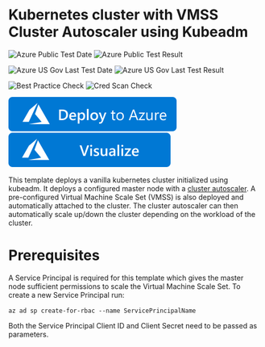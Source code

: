 # Kubernetes cluster with VMSS Cluster Autoscaler using Kubeadm

![Azure Public Test Date](https://azurequickstartsservice.blob.core.windows.net/badges/kubernetes-on-ubuntu-vmss/PublicLastTestDate.svg)
![Azure Public Test Result](https://azurequickstartsservice.blob.core.windows.net/badges/kubernetes-on-ubuntu-vmss/PublicDeployment.svg)

![Azure US Gov Last Test Date](https://azurequickstartsservice.blob.core.windows.net/badges/kubernetes-on-ubuntu-vmss/FairfaxLastTestDate.svg)
![Azure US Gov Last Test Result](https://azurequickstartsservice.blob.core.windows.net/badges/kubernetes-on-ubuntu-vmss/FairfaxDeployment.svg)

![Best Practice Check](https://azurequickstartsservice.blob.core.windows.net/badges/kubernetes-on-ubuntu-vmss/BestPracticeResult.svg)
![Cred Scan Check](https://azurequickstartsservice.blob.core.windows.net/badges/kubernetes-on-ubuntu-vmss/CredScanResult.svg)

[![Deploy To Azure](https://raw.githubusercontent.com/Azure/azure-quickstart-templates/master/1-CONTRIBUTION-GUIDE/images/deploytoazure.svg?sanitize=true)]("https://portal.azure.com/#create/Microsoft.Template/uri/https%3A%2F%2Fraw.githubusercontent.com%2FAzure%2Fazure-quickstart-templates%2Fmaster%2Fkubernetes-on-ubuntu-vmss%2Fazuredeploy.json")
[![Visualize](https://raw.githubusercontent.com/Azure/azure-quickstart-templates/master/1-CONTRIBUTION-GUIDE/images/visualizebutton.svg?sanitize=true)]("http://armviz.io/#/?load=https%3A%2F%2Fraw.githubusercontent.com%2FAzure%2Fazure-quickstart-templates%2Fmaster%2Fkubernetes-on-ubuntu-vmss%2Fazuredeploy.json")

This template deploys a vanilla kubernetes cluster initialized using kubeadm. It
deploys a configured master node with a
[cluster autoscaler](https://github.com/kubernetes/autoscaler/tree/master/cluster-autoscaler/cloudprovider/azure).
A pre-configured Virtual Machine Scale Set (VMSS) is also deployed and
automatically attached to the cluster. The cluster autoscaler can then
automatically scale up/down the cluster depending on the workload of the
cluster.

# Prerequisites

A Service Principal is required for this template which gives the master node
sufficient permissions to scale the Virtual Machine Scale Set. To create a new
Service Principal run:

```
az ad sp create-for-rbac --name ServicePrincipalName
```

Both the Service Principal Client ID and Client Secret need to be passed as
parameters.
